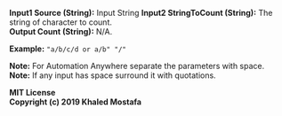 **Input1 Source (String):** Input String
**Input2 StringToCount (String):** The string of character to count.  
**Output Count (String):** N/A.  

**Example:** `"a/b/c/d or a/b" "/"`

**Note:** For Automation Anywhere separate the parameters with space.  
**Note:** If any input has space surround it with quotations.  

**MIT License**  
**Copyright (c) 2019 Khaled Mostafa**